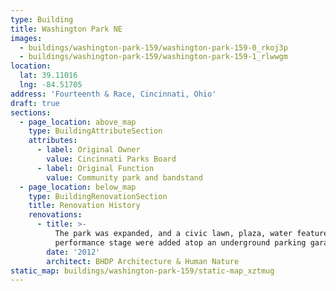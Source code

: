 ```yaml
---
type: Building
title: Washington Park NE
images:
  - buildings/washington-park-159/washington-park-159-0_rkoj3p
  - buildings/washington-park-159/washington-park-159-1_rlwwgm
location:
  lat: 39.11016
  lng: -84.51705
address: 'Fourteenth & Race, Cincinnati, Ohio'
draft: true
sections:
  - page_location: above_map
    type: BuildingAttributeSection
    attributes:
      - label: Original Owner
        value: Cincinnati Parks Board
      - label: Original Function
        value: Community park and bandstand
  - page_location: below_map
    type: BuildingRenovationSection
    title: Renovation History
    renovations:
      - title: >-
          The park was expanded, and a civic lawn, plaza, water feature, and
          performance stage were added atop an underground parking garage.
        date: '2012'
        architect: BHDP Architecture & Human Nature
static_map: buildings/washington-park-159/static-map_xztmug
---
```

